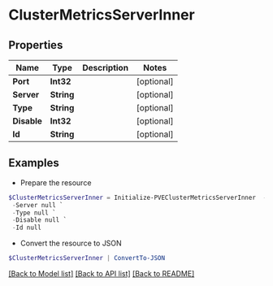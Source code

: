 # ClusterMetricsServerInner
## Properties

Name | Type | Description | Notes
------------ | ------------- | ------------- | -------------
**Port** | **Int32** |  | [optional] 
**Server** | **String** |  | [optional] 
**Type** | **String** |  | [optional] 
**Disable** | **Int32** |  | [optional] 
**Id** | **String** |  | [optional] 

## Examples

- Prepare the resource
```powershell
$ClusterMetricsServerInner = Initialize-PVEClusterMetricsServerInner  -Port null `
 -Server null `
 -Type null `
 -Disable null `
 -Id null
```

- Convert the resource to JSON
```powershell
$ClusterMetricsServerInner | ConvertTo-JSON
```

[[Back to Model list]](../README.md#documentation-for-models) [[Back to API list]](../README.md#documentation-for-api-endpoints) [[Back to README]](../README.md)

